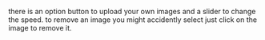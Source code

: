 there is an option button to upload your own images and a slider to change the speed. to remove an image you might accidently select just click on the image to remove it.
